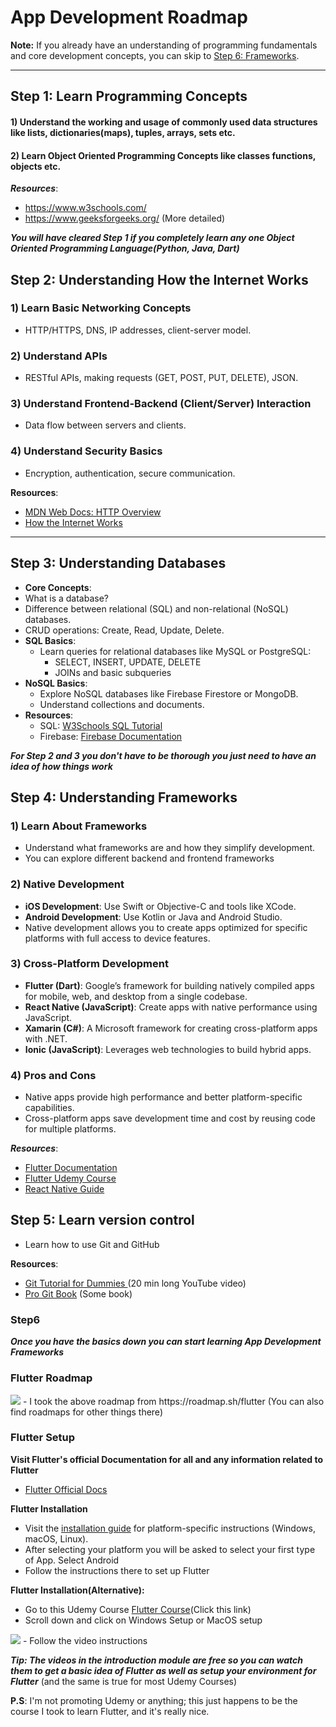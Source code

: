 
# App Development Roadmap

**Note:** If you already have an understanding of programming fundamentals and core development concepts, you can skip to [Step 6: Frameworks](##Step6). 

---


## Step 1: Learn Programming Concepts

#### 1) Understand the working and usage of commonly used data structures like lists, dictionaries(maps), tuples, arrays, sets etc.

#### 2) Learn Object Oriented Programming Concepts like classes functions, objects etc.

***Resources***:
- https://www.w3schools.com/
- https://www.geeksforgeeks.org/   (More detailed)

***You will have cleared Step 1 if you completely learn any one Object Oriented Programming Language(Python, Java, Dart)***


## Step 2: Understanding How the Internet Works

### 1) Learn Basic Networking Concepts
- HTTP/HTTPS, DNS, IP addresses, client-server model.

### 2) Understand APIs
- RESTful APIs, making requests (GET, POST, PUT, DELETE), JSON.

### 3) Understand Frontend-Backend (Client/Server) Interaction
- Data flow between servers and clients.

### 4) Understand Security Basics
- Encryption, authentication, secure communication.

**Resources**:
  - [MDN Web Docs: HTTP Overview](https://developer.mozilla.org/en-US/docs/Web/HTTP/Overview)
  - [How the Internet Works](https://howtheinternet.works)

---

## Step 3: Understanding Databases

 - **Core Concepts**:
  - What is a database?  
  - Difference between relational (SQL) and non-relational (NoSQL) databases.
  - CRUD operations: Create, Read, Update, Delete.
- **SQL Basics**:
  - Learn queries for relational databases like MySQL or PostgreSQL:
    - SELECT, INSERT, UPDATE, DELETE
    - JOINs and basic subqueries
- **NoSQL Basics**:
  - Explore NoSQL databases like Firebase Firestore or MongoDB.
  - Understand collections and documents.
- **Resources**:
  - SQL: [W3Schools SQL Tutorial](https://www.w3schools.com/sql/)
  - Firebase: [Firebase Documentation](https://firebase.google.com/docs)

***For Step 2 and 3 you don't have to be thorough you just need to have an idea of how things work***

## Step 4: Understanding Frameworks

### 1) Learn About Frameworks 
- Understand what frameworks are and how they simplify development. 
- You can explore different backend and frontend frameworks
### 2) Native Development
- **iOS Development**: Use Swift or Objective-C and tools like XCode.
- **Android Development**: Use Kotlin or Java and Android Studio.
- Native development allows you to create apps optimized for specific platforms with full access to device features.
### 3) Cross-Platform Development
- **Flutter (Dart)**: Google’s framework for building natively compiled apps for mobile, web, and desktop from a single codebase.
- **React Native (JavaScript)**: Create apps with native performance using JavaScript.
- **Xamarin (C#)**: A Microsoft framework for creating cross-platform apps with .NET.
- **Ionic (JavaScript)**: Leverages web technologies to build hybrid apps.
### 4) Pros and Cons
- Native apps provide high performance and better platform-specific capabilities.
- Cross-platform apps save development time and cost by reusing code for multiple platforms.

***Resources***:
- [Flutter Documentation](https://flutter.dev/docs) 
- [Flutter Udemy Course](https://www.udemy.com/course/learn-flutter-dart-to-build-ios-android-apps/?couponCode=NVDIN35)
- [React Native Guide](https://reactnative.dev/docs/getting-started)

## Step 5: Learn version control
- Learn how to use Git and GitHub

**Resources**:
  - [ Git Tutorial for Dummies ](https://www.youtube.com/watch?v=mJ-qvsxPHpY&t=72s&ab_channel=NickWhite) (20 min long YouTube video)
  - [Pro Git Book](https://git-scm.com/book/en/v2) (Some book)

### Step6

***Once you have the basics down you can start learning App Development Frameworks***

### Flutter Roadmap

<img src = "./assets/Learn-to-become-a-modern-Flutter-developer.png" >
- I took the above roadmap from https://roadmap.sh/flutter (You can also find roadmaps for other things there)
 
### Flutter Setup

**Visit Flutter's official Documentation for all and any information related to Flutter**
- [Flutter Official Docs](https://flutter.dev/docs)

**Flutter Installation**
 -  Visit the [installation guide](https://flutter.dev/docs/get-started/install) for platform-specific instructions (Windows, macOS, Linux).
 -  After selecting your platform you will be asked to select your first type of App. Select Android
 -  Follow the instructions there to set up Flutter

**Flutter Installation(Alternative):**
- Go to this Udemy Course  [Flutter Course](https://www.udemy.com/course/learn-flutter-dart-to-build-ios-android-apps/?couponCode=NVDIN35)(Click this link)
- Scroll down and click on Windows Setup or MacOS setup

<img src = "./assets/Udemy-SS.png" >
- Follow the video instructions

***Tip: The videos in the introduction module are free so you can watch them to get a basic idea of Flutter as well as setup your environment for Flutter*** 
(and the same is true for most Udemy Courses)

**P.S**:  I'm not promoting Udemy or anything; this just happens to be the course I took to learn Flutter, and it's really nice.














